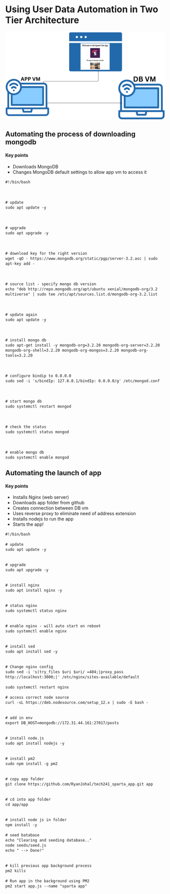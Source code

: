 # Using User Data Automation in Two Tier Architecture
![Alt text](<Screenshot 2023-07-21 124019.png>)


## Automating the process of downloading mongodb
#### Key points
- Downloads MongoDB
- Changes MongoDB default settings to allow app vm to access it
```
#!/bin/bash

 

# update
sudo apt update -y



# upgrade
sudo apt upgrade -y

 

# download key for the right version
wget -qO - https://www.mongodb.org/static/pgp/server-3.2.asc | sudo apt-key add -

 

# source list - specify mongo db version
echo "deb http://repo.mongodb.org/apt/ubuntu xenial/mongodb-org/3.2 multiverse" | sudo tee /etc/apt/sources.list.d/mongodb-org-3.2.list

 

# update again
sudo apt update -y

 

# install mongo db
sudo apt-get install -y mongodb-org=3.2.20 mongodb-org-server=3.2.20 mongodb-org-shell=3.2.20 mongodb-org-mongos=3.2.20 mongodb-org-tools=3.2.20

 

# configure bindip to 0.0.0.0
sudo sed -i 's/bindIp: 127.0.0.1/bindIp: 0.0.0.0/g' /etc/mongod.conf

 

# start mongo db
sudo systemctl restart mongod

 

# check the status
sudo systemctl status mongod

 

# enable mongo db
sudo systemctl enable mongod

```

## Automating the launch of app
#### Key points
- Installs Nginx (web server)
- Downloads app folder from github
- Creates connection between DB vm
- Uses reverse proxy to eliminate need of address extension
- Installs nodejs to run the app
- Starts the app!
```
#!/bin/bash

# update
sudo apt update -y


# upgrade
sudo apt upgrade -y


# install nginx
sudo apt install nginx -y


# status nginx
sudo systemctl status nginx


# enable nginx - will auto start on reboot
sudo systemctl enable nginx


# install sed
sudo apt install sed -y


# Change nginx config
sudo sed -i 's|try_files $uri $uri/ =404;|proxy_pass http://localhost:3000;|' /etc/nginx/sites-available/default

sudo systemctl restart nginx

# access correct node source
curl -sL https://deb.nodesource.com/setup_12.x | sudo -E bash -


# add in env
export DB_HOST=mongodb://172.31.44.161:27017/posts


# install node.js
sudo apt install nodejs -y


# install pm2
sudo npm install -g pm2


# copy app folder
git clone https://github.com/RyanJohal/tech241_sparta_app.git app


# cd into app folder
cd app/app


# install node js in folder
npm install -y

# seed batabase
echo "Clearing and seeding database.."
node seeds/seed.js
echo " --> Done!"
 

# kill previous app background process
pm2 kills

# Run app in the background using PM2
pm2 start app.js --name "sparta app"



```